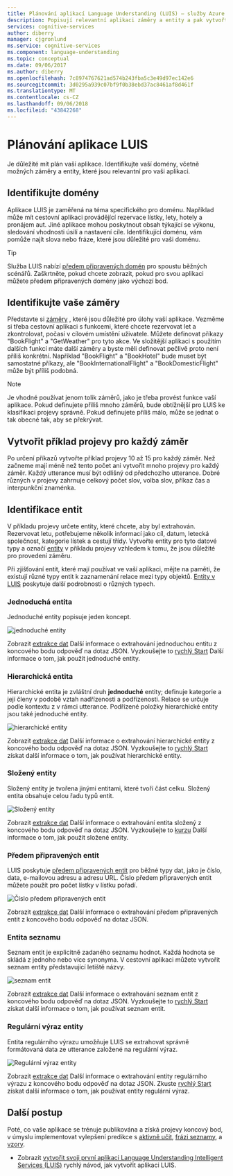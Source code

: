 ```yaml
---
title: Plánování aplikací Language Understanding (LUIS) – služby Azure Cognitive Services | Dokumentace Microsoftu
description: Popisují relevantní aplikaci záměry a entity a pak vytvořte plány aplikace v Language Understanding Intelligent Services (LUIS).
services: cognitive-services
author: diberry
manager: cjgronlund
ms.service: cognitive-services
ms.component: language-understanding
ms.topic: conceptual
ms.date: 09/06/2017
ms.author: diberry
ms.openlocfilehash: 7c8974767621ad574b243fba5c3e49d97ec142e6
ms.sourcegitcommit: 3d0295a939c07bf9f0b38ebd37ac8461af8d461f
ms.translationtype: MT
ms.contentlocale: cs-CZ
ms.lasthandoff: 09/06/2018
ms.locfileid: "43842268"
---
```

# <a name="plan-your-luis-app"></a>Plánování aplikace LUIS

Je důležité mít plán vaší aplikace. Identifikujte vaší domény, včetně možných záměry a entity, které jsou relevantní pro vaši aplikaci.  

## <a name="identify-your-domain"></a>Identifikujte domény
Aplikace LUIS je zaměřená na téma specifického pro doménu.  Například může mít cestovní aplikaci provádějící rezervace lístky, lety, hotely a pronájem aut. Jiné aplikace mohou poskytnout obsah týkající se výkonu, sledování vhodnosti úsilí a nastavení cíle. Identifikující doménu, vám pomůže najít slova nebo fráze, které jsou důležité pro vaši doménu.

> [!TIP]
> Služba LUIS nabízí [předem připravených domén](luis-how-to-use-prebuilt-domains.md) pro spoustu běžných scénářů.
> Zaškrtněte, pokud chcete zobrazit, pokud pro svou aplikaci můžete předem připravených domény jako výchozí bod.

## <a name="identify-your-intents"></a>Identifikujte vaše záměry
Představte si [záměry](luis-concept-intent.md) , které jsou důležité pro úlohy vaší aplikace. Vezměme si třeba cestovní aplikaci s funkcemi, které chcete rezervovat let a zkontrolovat, počasí v cílovém umístění uživatele. Můžete definovat příkazy "BookFlight" a "GetWeather" pro tyto akce. Ve složitější aplikaci s použitím dalších funkcí máte další záměry a byste měli definovat pečlivě proto není příliš konkrétní. Například "BookFlight" a "BookHotel" bude muset být samostatné příkazy, ale "BookInternationalFlight" a "BookDomesticFlight" může být příliš podobná.

> [!NOTE]
> Je vhodné používat jenom tolik záměrů, jako je třeba provést funkce vaší aplikace. Pokud definujete příliš mnoho záměrů, bude obtížnější pro LUIS ke klasifikaci projevy správně. Pokud definujete příliš málo, může se jednat o tak obecné tak, aby se překrývat.

## <a name="create-example-utterances-for-each-intent"></a>Vytvořit příklad projevy pro každý záměr
Po určení příkazů vytvořte příklad projevy 10 až 15 pro každý záměr. Než začneme mají méně než tento počet ani vytvořit mnoho projevy pro každý záměr. Každý utterance musí být odlišný od předchozího utterance. Dobré různých v projevy zahrnuje celkový počet slov, volba slov, příkaz čas a interpunkční znaménka. 

## <a name="identify-your-entities"></a>Identifikace entit
V příkladu projevy určete entity, které chcete, aby byl extrahován. Rezervovat letu, potřebujeme několik informací jako cíl, datum, letecká společnost, kategorie lístek a cestují třídy. Vytvořte entity pro tyto datové typy a označí [entity](luis-concept-entity-types.md) v příkladu projevy vzhledem k tomu, že jsou důležité pro provedení záměru. 

Při zjišťování entit, které mají používat ve vaší aplikaci, mějte na paměti, že existují různé typy entit k zaznamenání relace mezi typy objektů. [Entity v LUIS](luis-concept-entity-types.md) poskytuje další podrobnosti o různých typech.

### <a name="simple-entity"></a>Jednoduchá entita
Jednoduché entity popisuje jeden koncept.

![jednoduché entity](./media/luis-plan-your-app/simple-entity.png)

Zobrazit [extrakce dat](luis-concept-data-extraction.md#simple-entity-data) Další informace o extrahování jednoduchou entitu z koncového bodu odpověď na dotaz JSON. Vyzkoušejte to [rychlý Start](luis-quickstart-primary-and-secondary-data.md) Další informace o tom, jak použít jednoduché entity.

### <a name="hierarchical-entity"></a>Hierarchická entita
Hierarchické entita je zvláštní druh **jednoduché** entity; definuje kategorie a její členy v podobě vztah nadřízenosti a podřízenosti. Relace se určuje podle kontextu z v rámci utterance. Podřízené položky hierarchické entity jsou také jednoduché entity.

![hierarchické entity](./media/luis-plan-your-app/hierarchical-entity.png)

Zobrazit [extrakce dat](luis-concept-data-extraction.md#hierarchical-entity-data) Další informace o extrahování hierarchické entity z koncového bodu odpověď na dotaz JSON. Vyzkoušejte to [rychlý Start](luis-quickstart-intent-and-hier-entity.md) získat další informace o tom, jak používat hierarchické entity.

### <a name="composite-entity"></a>Složený entity
Složený entity je tvořena jinými entitami, které tvoří část celku. Složený entita obsahuje celou řadu typů entit.

![Složený entity](./media/luis-plan-your-app/composite-entity.png)

Zobrazit [extrakce dat](luis-concept-data-extraction.md#composite-entity-data) Další informace o extrahování entita složený z koncového bodu odpověď na dotaz JSON. Vyzkoušejte to [kurzu](luis-tutorial-composite-entity.md) Další informace o tom, jak použít složené entity.

### <a name="prebuilt-entity"></a>Předem připravených entit
LUIS poskytuje [předem připravených entit](luis-prebuilt-entities.md) pro běžné typy dat, jako je číslo, data, e-mailovou adresu a adresu URL. Číslo předem připravených entit můžete použít pro počet lístky v lístku pořadí.

![Číslo předem připravených entit](./media/luis-plan-your-app/number-entity.png)

Zobrazit [extrakce dat](luis-concept-data-extraction.md#prebuilt-entity-data) Další informace o extrahování předem připravených entit z koncového bodu odpověď na dotaz JSON. 

### <a name="list-entity"></a>Entita seznamu 
Seznam entit je explicitně zadaného seznamu hodnot. Každá hodnota se skládá z jednoho nebo více synonyma. V cestovní aplikaci můžete vytvořit seznam entity představující letiště názvy.

![seznam entit](./media/luis-plan-your-app/list-entity.png)

Zobrazit [extrakce dat](luis-concept-data-extraction.md#list-entity-data) Další informace o extrahování seznam entit z koncového bodu odpověď na dotaz JSON. Vyzkoušejte to [rychlý Start](luis-quickstart-intent-and-list-entity.md) získat další informace o tom, jak používat seznam entit.

### <a name="regular-expression-entity"></a>Regulární výraz entity
Entita regulárního výrazu umožňuje LUIS se extrahovat správně formátovaná data ze utterance založené na regulární výraz.

![Regulární výraz entity](./media/luis-plan-your-app/regex-entity.png)

Zobrazit [extrakce dat](luis-concept-data-extraction.md#regular-expression-entity-data) Další informace o extrahování entity regulárního výrazu z koncového bodu odpověď na dotaz JSON. Zkuste [rychlý Start](luis-quickstart-intents-regex-entity.md) získat další informace o tom, jak používat entity regulární výraz.

## <a name="next-steps"></a>Další postup
Poté, co vaše aplikace se trénuje publikována a získá projevy koncový bod, v úmyslu implementovat vylepšení predikce s [aktivně učit](luis-how-to-review-endoint-utt.md), [frázi seznamy](luis-concept-feature.md), a [vzory](luis-concept-patterns.md). 


* Zobrazit [vytvořit svoji první aplikaci Language Understanding Intelligent Services (LUIS)](luis-get-started-create-app.md) rychlý návod, jak vytvořit aplikaci LUIS.
